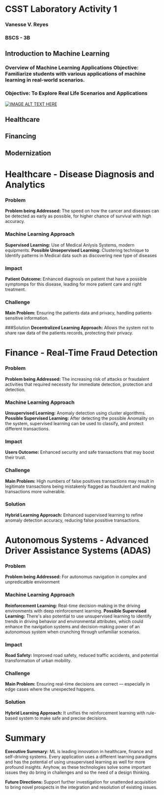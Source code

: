 # CSST Laboratory Activity 1
### Vanesse V. Reyes
### BSCS - 3B
## Introduction to Machine Learning
### Overview of Machine Learning Applications Objective: Familiarize students with various applications of machine learning in real-world scenarios.
### Objective: To Explore Real Life Scenarios and Applications

[![IMAGE ALT TEXT HERE](https://img.youtube.com/vi/pf0JhrC9g60/0.jpg)](https://youtu.be/pf0JhrC9g60)

## Healthcare

## Financing

## Modernization

# Healthcare - Disease Diagnosis and Analytics 

### Problem 
**Problem being Addressed:** The speed on how the cancer and diseases can be detected as early as possible, for higher chance of survival with high accuracy.


### Machine Learning Approach
**Supervised Learning:** Use of Medical Anlysis Systems, modern equipments. 
**Possible Unsepervised Learning:** Clustering technique to Identify patterns in Medical data such as discovering new type of diseases

### Impact
**Patient Outcome:** Enhanced diagnosis on patient that have a possible symptomps for this disease, leading for more patient care and right treatment.

### Challenge
**Main Problem:** Ensuring the patients data and privacy, handling patients sensitive information.

###Solution
**Decentralized Learning Approach:** Allows the system not to share raw data of the patients records, protecting their privacy. 


# Finance - Real-Time Fraud Detection

### Problem

**Problem being Addressed:** The increasing risk of attacks or fraudalent activities that required necessity for immediate detection, protection and detection.

### Machine Learning Approach
**Unsupervised Learning:** Anomaly detection using cluster algorithms. 
**Possible Supervised Learning:** After detecting the possible Anomality on the system, supervised learning can be used to classify, and protect different transactions.

### Impact
**Users Outcome:** Enhanced security and safe transactions that may boost their trust.

### Challenge
**Main Problem:** High numbers of false positives transactions may result in legitimate transactions being mistakenly flagged as fraudulent and making transactions more vulnerable.

### Solution
**Hybrid Learning Approach:** Enhanced supervised learning to refine anomaly detection accuracy, reducing false possitive transactions. 


# Autonomous Systems - Advanced Driver Assistance Systems (ADAS)

### Problem

**Problem being Addressed:** For autonomus navigation in complex and unpredicatble environment 

### Machine Learning Approach
**Reinforcement Learning:** Real-time decision-making in the driving environments with deep reinforcement learning.
**Possible Supervised Learning:** There's also potential to use unsupervised learning to identify trends in driving behavior and environmental attributes, which could enhance the navigation systems and decision-making power of an autonomous system when crunching through unfamiliar scenarios.

### Impact
**Road Safety:**  Improved road safety, reduced traffic accidents, and potential transformation of urban mobility.

### Challenge
**Main Problem:** Ensuring real-time decisions are correct — especially in edge cases where the unexpected happens.

### Solution
**Hybrid Learning Approach:**  It unifies the reinforcement learning with rule-based system to make safe and precise decisions.

# Summary

**Executive Summary:** ML is leading innovation in healthcare, finance and self-driving systems. Every application uses a different learning paradigms and has the potential of using unsupervised learning as well for more profound insights. Anyhow, as these technologies solve some important issues they do bring in challenges and so the need of a design thinking.

**Future Directions:** Support further investigation for unattended acquisition to bring novel prospects in the integration and resolution of existing issues.


